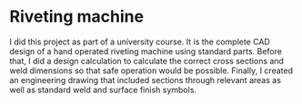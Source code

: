 # Riveting machine

I did this project as part of a university course. It is the complete CAD design of a hand operated riveting machine using standard parts. Before that, I did a design calculation to calculate the correct cross sections and weld dimensions so that safe operation would be possible. Finally, I created an engineering drawing that included sections through relevant areas as well as standard weld and surface finish symbols.